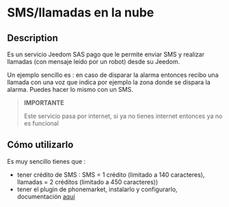 # SMS/llamadas en la nube

## Description

Es un servicio Jeedom SAS pago que le permite enviar SMS y realizar llamadas (con mensaje leído por un robot) desde su Jeedom.

Un ejemplo sencillo es : en caso de disparar la alarma entonces recibo una llamada con una voz que indica por ejemplo la zona donde se dispara la alarma. Puedes hacer lo mismo con un SMS.

> **IMPORTANTE**
>
> Este servicio pasa por internet, si ya no tienes internet entonces ya no es funcional

## Cómo utilizarlo 

Es muy sencillo tienes que : 

- tener crédito de SMS  : SMS = 1 crédito (limitado a 140 caracteres), llamadas = 2 créditos (limitado a 450 caracteres))
- tener el plugin de phonemarket, instalarlo y configurarlo, documentación [aquí](https://jeedom.github.io/plugin-phonemarket/es_ES/)
